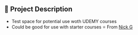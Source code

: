 ## 📝 Project Description
 - Test space for potential use woth UDEMY courses
 - Could be good for use with starter courses
⭐️ From [Nick G](https://github.com/legriffalo)
